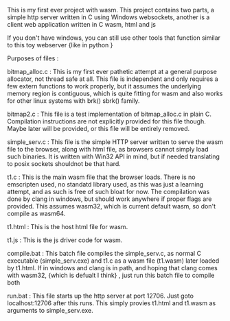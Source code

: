 This is my first ever project with wasm.
This project contains two parts, a simple http server written in C using Windows websockets,
another is a client web application written in C wasm, html and js

If you don't have windows, you can still use other tools that function similar to this toy webserver {like in python }

Purposes of files : 

bitmap_alloc.c : 
   This is my first ever pathetic attempt at a general purpose allocator, not thread safe at all. 
   This file is independent and only requires a few extern functions to work properly, but it assumes the underlying memory region is contiguous, which is quite fitting for wasm and also works for other linux systems with brk() sbrk() family.

bitmap2.c :
    This file is a test implementation of bitmap_alloc.c in plain C.
    Compilation instructions are not explicitly provided for this file though.
    Maybe later will be provided, or this file will be entirely removed.

simple_serv.c :
    This file is the simple HTTP server written to serve the wasm file to the browser, along with html file, as browsers cannot simply load such binaries. It is written with Win32 API in mind, but if needed translating to posix sockets shouldnot be that hard.

t1.c :
    This is the main wasm file that the browser loads.
    There is no emscripten used, no standatd library used, as this was just a learning attempt, and as such is free of such bloat for now.
    The compilation was done by clang in windows, but should work anywhere if proper flags are provided.
    This assumes wasm32, which is current default wasm, so don't compile as wasm64.

t1.html :
    This is the host html file for wasm.

t1.js :
    This is the js driver code for wasm.

compile.bat :
    This batch file compiles the simple_serv.c, as normal C executable (simple_serv.exe) and t1.c as a wasm file (t1.wasm) later loaded by t1.html.
    If in windows and clang is in path, and hoping that clang comes with wasm32, {which is defualt I think} , just run this batch file to compile both

run.bat :
    This file starts up the http server at port 12706.
    Just goto localhost:12706 after this runs.
    This simply provies t1.html and t1.wasm as arguments to simple_serv.exe.
    